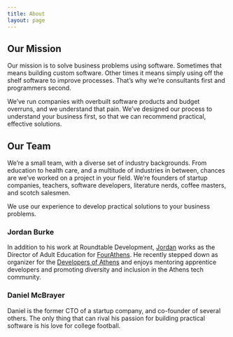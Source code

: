 ```yaml
---
title: About
layout: page
---
```


## Our Mission

Our mission is to solve business problems using software.  Sometimes that means building custom software.  Other times it means simply using off the shelf software to improve processes.  That’s why we’re consultants first and programmers second.  

We’ve run companies with overbuilt software products and budget overruns, and we understand that pain.  We’ve designed our process to understand your business first, so that we can recommend practical, effective solutions.  

## Our Team

We’re a small team, with a diverse set of industry backgrounds.  From education to health care, and a multitude of industries in between, chances are we’ve worked on a project in your field. We’re founders of startup companies, teachers, software developers, literature nerds, coffee masters, and scotch salesmen.

We use our experience to develop practical solutions to your business problems.


### Jordan Burke

In addition to his work at Roundtable Development, [Jordan](http://twitter.com/pendragondev) works as the Director of Adult Education for [FourAthens](http://fourathens.com). He recently stepped down as organizer for the [Developers of Athens](http://developersofathens.com) and enjoys mentoring apprentice developers and promoting diversity and inclusion in the Athens tech community.

### Daniel McBrayer

Daniel is the former CTO of a startup company, and co-founder of several others.  The only thing that can rival his passion for building practical software is his love for college football.
